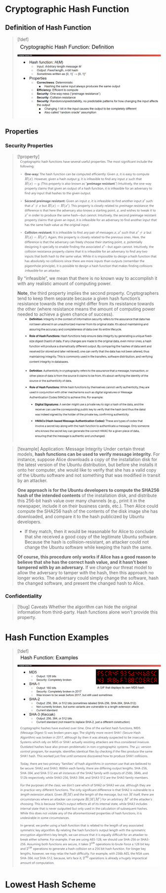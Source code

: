 # Cryptographic Hash Function
## Definition of Hash Function
> [!def]
> ![](3_Cryptographic_Hashes.assets/image-20240308221244302.png)


## Properties
### Security Properties
> [!property]
> ![](3_Cryptographic_Hashes.assets/image-20240308221434176.png)
> By “infeasible”, we mean that there is no known way to accomplish it with any realistic amount of computing power.
> 
> **Note**, the third property implies the second property. Cryptographers tend to keep them separate because a given hash function’s resistance towards the one might differ from its resistance towards the other (where resistance means the amount of computing power needed to achieve a given chance of success).
> ![](3_Cryptographic_Hashes.assets/image-20240522154328775.png)![](3_Cryptographic_Hashes.assets/image-20240522154347619.png)

> [!example] Application: Message Integrity
> Under certain threat models, **hash functions can be used to verify message integrity.** For instance, suppose Alice downloads a copy of the installation disk for the latest version of the Ubuntu distribution, but before she installs it onto her computer, she would like to verify that she has a valid copy of the Ubuntu software and not something that was modified in transit by an attacker. 
> 
> **One approach is for the Ubuntu developers to compute the SHA256 hash of the intended contents** of the installation disk, and distribute this 256-bit hash value over many channels (e.g., print it in the newspaper, include it on their business cards, etc.). Then Alice could compute the SHA256 hash of the contents of the disk image she has downloaded, and compare it to the hash publicized by Ubuntu developers. 
> - If they match, then it would be reasonable for Alice to conclude that she received a good copy of the legitimate Ubuntu software. Because the hash is collision-resistant, an attacker could not change the Ubuntu software while keeping the hash the same. 
> 
> **Of course, this procedure only works if Alice has a good reason to believe that she has the correct hash value, and it hasn’t been tampered with by an adversary.** If we change our threat model to allow the adversary to tamper with the hash, then this approach no longer works. The adversary could simply change the software, hash the changed software, and present the changed hash to Alice.



### Confidentiality
> [!bug] Caveats
> Whether the algorithm can hide the original information from third-party. Hash functions alone won't provide this property.





# Hash Function Examples
> [!def]
> ![](3_Cryptographic_Hashes.assets/image-20240308223329252.png)![](3_Cryptographic_Hashes.assets/image-20240308223454401.png)






# Lowest Hash Scheme

